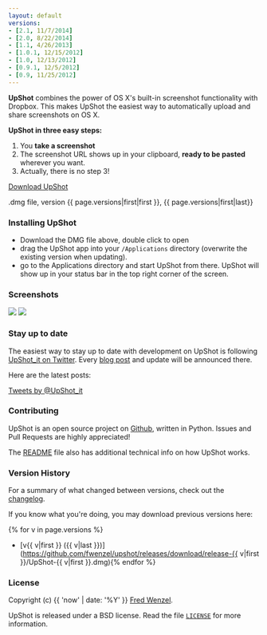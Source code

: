 ```yaml
---
layout: default
versions:
- [2.1, 11/7/2014]
- [2.0, 8/22/2014]
- [1.1, 4/26/2013]
- [1.0.1, 12/15/2012]
- [1.0, 12/13/2012]
- [0.9.1, 12/5/2012]
- [0.9, 11/25/2012]
---
```


**UpShot** combines the power of OS X's built-in screenshot functionality with Dropbox. This makes UpShot the easiest way to automatically upload and share screenshots on OS X.

**UpShot in three easy steps:**

1. You **take a screenshot**
2. The screenshot URL shows up in your clipboard, **ready to be pasted** wherever you want.
3. Actually, there is no step 3!

<div id="dlbutton">
<a href="https://github.com/fwenzel/upshot/releases/download/release-{{ page.versions|first|first }}/UpShot-{{ page.versions|first|first }}.dmg" class="button">Download UpShot</a>
<p>.dmg file, version {{ page.versions|first|first }}, {{ page.versions|first|last}}</p>
</div>

### Installing UpShot
* Download the DMG file above, double click to open
* drag the UpShot app into your ``/Applications`` directory (overwrite the existing version when updating).
* go to the Applications directory and start UpShot from there. UpShot will show up in your status bar in the top right corner of the screen.

### Screenshots
<div id="screenshots">
<a href="images/upshot-menu.png" rel="lightbox[s]" title="The main titlebar menu"><img src="images/upshot-menu.png"></a>
<a href="images/preferences.png" rel="lightbox[s]" title="UpShot's preferences screen"><img src="images/preferences.png"></a>
</div>

### Stay up to date
The easiest way to stay up to date with development on UpShot is following [UpShot_it on Twitter][twitter]. Every [blog post][blog] and update will be announced there.

Here are the latest posts:

<a class="twitter-timeline" data-dnt="true" href="https://twitter.com/UpShot_it" data-widget-id="279318266516742144">Tweets by @UpShot_it</a>
<script>!function(d,s,id){var js,fjs=d.getElementsByTagName(s)[0];if(!d.getElementById(id)){js=d.createElement(s);js.id=id;js.src="//platform.twitter.com/widgets.js";fjs.parentNode.insertBefore(js,fjs);}}(document,"script","twitter-wjs");</script>

[twitter]: https://twitter.com/UpShot_it
[blog]: http://fredericiana.com/tag/upshot/

### Contributing

UpShot is an open source project on [Github][upshot-gh], written in Python. Issues and Pull Requests are highly appreciated!

The [README][readme] file also has additional technical info on how UpShot works.

[upshot-gh]: https://github.com/fwenzel/upshot/
[readme]: https://github.com/fwenzel/upshot#readme

### Version History
For a summary of what changed between versions, check out the [changelog][changelog].

If you know what you're doing, you may download previous versions here:

{% for v in page.versions %}
* [v{{ v|first }} ({{ v|last }})](https://github.com/fwenzel/upshot/releases/download/release-{{ v|first }}/UpShot-{{ v|first }}.dmg){% endfor %}

[changelog]: https://github.com/fwenzel/upshot/blob/master/CHANGELOG.md

### License
Copyright (c) {{ 'now' | date: '%Y' }} [Fred Wenzel](http://fredericiana.com).

UpShot is released under a BSD license. Read the file [``LICENSE``][license] for more information.

[license]: https://github.com/fwenzel/upshot/blob/master/LICENSE
